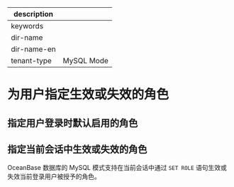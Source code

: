 |description||
|---|---|
|keywords||
|dir-name||
|dir-name-en||
|tenant-type|MySQL Mode|

# 为用户指定生效或失效的角色

## 指定用户登录时默认启用的角色


## 指定当前会话中生效或失效的角色

OceanBase 数据库的 MySQL 模式支持在当前会话中通过 `SET ROLE` 语句生效或失效当前登录用户被授予的角色。


